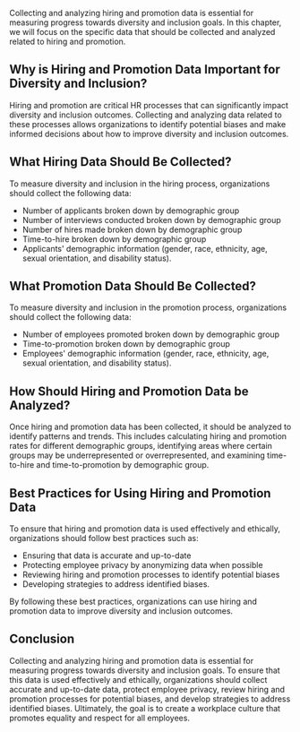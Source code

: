 
Collecting and analyzing hiring and promotion data is essential for measuring progress towards diversity and inclusion goals. In this chapter, we will focus on the specific data that should be collected and analyzed related to hiring and promotion.

Why is Hiring and Promotion Data Important for Diversity and Inclusion?
-----------------------------------------------------------------------

Hiring and promotion are critical HR processes that can significantly impact diversity and inclusion outcomes. Collecting and analyzing data related to these processes allows organizations to identify potential biases and make informed decisions about how to improve diversity and inclusion outcomes.

What Hiring Data Should Be Collected?
-------------------------------------

To measure diversity and inclusion in the hiring process, organizations should collect the following data:

* Number of applicants broken down by demographic group
* Number of interviews conducted broken down by demographic group
* Number of hires made broken down by demographic group
* Time-to-hire broken down by demographic group
* Applicants' demographic information (gender, race, ethnicity, age, sexual orientation, and disability status).

What Promotion Data Should Be Collected?
----------------------------------------

To measure diversity and inclusion in the promotion process, organizations should collect the following data:

* Number of employees promoted broken down by demographic group
* Time-to-promotion broken down by demographic group
* Employees' demographic information (gender, race, ethnicity, age, sexual orientation, and disability status).

How Should Hiring and Promotion Data be Analyzed?
-------------------------------------------------

Once hiring and promotion data has been collected, it should be analyzed to identify patterns and trends. This includes calculating hiring and promotion rates for different demographic groups, identifying areas where certain groups may be underrepresented or overrepresented, and examining time-to-hire and time-to-promotion by demographic group.

Best Practices for Using Hiring and Promotion Data
--------------------------------------------------

To ensure that hiring and promotion data is used effectively and ethically, organizations should follow best practices such as:

* Ensuring that data is accurate and up-to-date
* Protecting employee privacy by anonymizing data when possible
* Reviewing hiring and promotion processes to identify potential biases
* Developing strategies to address identified biases.

By following these best practices, organizations can use hiring and promotion data to improve diversity and inclusion outcomes.

Conclusion
----------

Collecting and analyzing hiring and promotion data is essential for measuring progress towards diversity and inclusion goals. To ensure that this data is used effectively and ethically, organizations should collect accurate and up-to-date data, protect employee privacy, review hiring and promotion processes for potential biases, and develop strategies to address identified biases. Ultimately, the goal is to create a workplace culture that promotes equality and respect for all employees.
